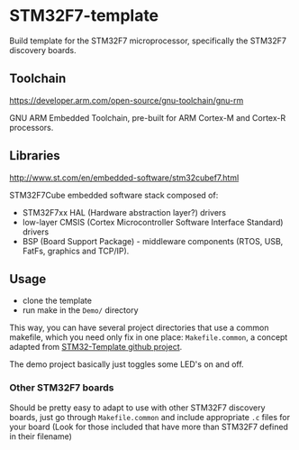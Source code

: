 # STM32F7-template

Build template for the STM32F7 microprocessor, specifically the STM32F7 discovery boards.

## Toolchain

https://developer.arm.com/open-source/gnu-toolchain/gnu-rm

GNU ARM Embedded Toolchain, pre-built for ARM Cortex-M and Cortex-R processors.

## Libraries

http://www.st.com/en/embedded-software/stm32cubef7.html

STM32F7Cube embedded software stack composed of:

  - STM32F7xx HAL (Hardware abstraction layer?) drivers
  - low-layer CMSIS (Cortex Microcontroller Software Interface Standard) drivers
  - BSP (Board Support Package) - middleware components (RTOS, USB, FatFs, graphics and TCP/IP).


## Usage

  - clone the template
  - run make in the `Demo/` directory
  
This way, you can have several project directories that use a common makefile, which you need only fix in one place: `Makefile.common`, a concept adapted from [STM32-Template github project](https://github.com/geoffreymbrown/STM32-Template).

The demo project basically just toggles some LED's on and off.

### Other STM32F7 boards

Should be pretty easy to adapt to use with other STM32F7 discovery boards, just go through `Makefile.common` and include appropriate `.c` files for your board (Look for those included that have more than STM32F7 defined in their filename)
